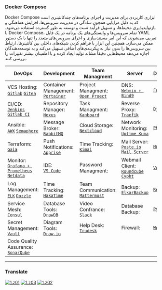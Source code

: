 ### Docker Compose
Docker Compose ابزاری کاربردی برای مدیریت و اجرای برنامه‌های چندکانتینری است که به دلیل مزایایی همچون سادگی در مدیریت سرویس‌ها، افزایش هماهنگی و بازتولیدپذیری محیط‌ها، و تسهیل فرآیند تست و توسعه به طور گسترده استفاده می‌شود. با Docker Compose، تمام سرویس‌ها و وابستگی‌های یک برنامه در یک فایل YAML تعریف می‌شوند، که این امر مستندسازی و اجرای سرویس‌های متعدد را تنها با یک دستور ممکن می‌سازد. همچنین این ابزار با فراهم کردن شبکه‌های داخلی بین کانتینرها، ارتباط بین سرویس‌ها را بدون نیاز به پیکربندی‌های اضافی تسهیل می‌کند و به توسعه‌دهندگان اجازه می‌دهد محیط‌هایی دقیقاً مشابه تولید ایجاد کرده و با اطمینان بیشتر تغییرات را بررسی کنند.

[t01]: #
[t02]: https://github.com/samadelmakchi/docker/tree/main/kanboard
[t03]: https://github.com/samadelmakchi/docker/tree/main/nextcloud
[t04]: https://github.com/samadelmakchi/docker/tree/main/kimai
[t05]: #
[t06]: https://github.com/samadelmakchi/docker/tree/main/mattermost-focalboard
[t07]: #
[t08]: https://github.com/samadelmakchi/docker/tree/main/trudesk

[d01]: https://github.com/samadelmakchi/docker/tree/main/portainer
[d02]: #
[d03]: https://github.com/samadelmakchi/docker/tree/main/rabbitmq
[d04]: https://github.com/samadelmakchi/docker/tree/main/apprise
[d05]: https://github.com/samadelmakchi/docker/tree/main/vscode
[d06]: https://github.com/samadelmakchi/docker/tree/main/hakatime
[d07]: https://github.com/samadelmakchi/docker/tree/main/drawdb
[d08]: https://github.com/samadelmakchi/docker/tree/main/drawio

[s01]: #
[s02]: #
[s03]: https://github.com/samadelmakchi/docker/tree/main/uptime_kuma
[s04]: https://github.com/samadelmakchi/docker/tree/main/poste.io
[s05]: https://github.com/samadelmakchi/docker/tree/main/mailserver
[s06]: https://github.com/samadelmakchi/docker/tree/main/roundcube
[s07]: https://github.com/samadelmakchi/docker/tree/main/cypht
[s08]: https://github.com/samadelmakchi/docker/tree/main/elkarbackup
[s09]: #
[s10]: #

[o01]: #
[o02]: https://github.com/samadelmakchi/docker/tree/main/gitea
[o03]: #
[o04]: #
[o05]: #
[o06]: #
[o07]: #
[o08]: https://github.com/samadelmakchi/docker/tree/main/prometheus-grafana
[o09]: #
[o10]: https://github.com/samadelmakchi/docker/tree/main/elasticsearch-kibana-logstash
[o11]: #
[o12]: https://github.com/samadelmakchi/docker/tree/main/vault-consul
[o13]: https://github.com/samadelmakchi/docker/tree/main/vault-consul
[o14]: #

[k01]: #
[k02]: #
[k03]: #
[k04]: #
[k05]: #
[k06]: #
[k07]: #
[k08]: #

|DevOps                                                       |Development                                   |Team Managment                               |Server                                                   |Dockerize           |
|-------------------------------------------------------------|----------------------------------------------|---------------------------------------------|---------------------------------------------------------|--------------------|
|VCS Hosting:<br/> [`Gitlab`][o01] [`Gitea`][o02]             |Container Management:<br/> [`Portainer`][d01] |Project Managment:<br/> [`Open Proect`][t01] |DNS:<br/> [`Webmin + Bind9`][s01]                        |[`FastAPI`][k01]    |
|CI/CD:<br/> [`Jenkins`][o03] [`Gitlab CI`][o04]              |Repository Manager:<br/> [`Nexus`][d02]       |Task Managment:<br/> [`Kanboard`][t02]       |Reverse Proxy:<br/> [`Traefik`][s02]                     |[`Django`][k02]     |
|Ansible:<br/> [`AWX`][o05] [`Semaphore`][o06]                |Message Broker:<br/> [`RabbitMQ`][d03]        |Cloud Storage:<br/> [`Nextcloud`][t03]       |Network Monitoring:<br/> [`Uptime Kuma`][s03]            |[`PHP`][k03]        |
|Terraform:<br/> [`Gaia`][o07]                                |Push Notifications:<br/> [`Apprise`][d04]     |Time Tracking:<br/> [`Kimai`][t04]           |Mail Server:<br/> [`Poste.io`][s04] [`Mail Server`][s05] |[`Nodejs`][k04]     |
|Monitor:<br/> [`Grafana + Prometheus`][o08] [`Netdata`][o09] |IDE:<br/> [`VS Code`][d05]                    |Password Managment:<br/> [][t05]             |Webmail Client:<br/> [`Roundcube`][s06] [`Cypht`][s07]   |[`Vue`][k05]        |
|Log Management:<br/> [`ELK`][o10] [`Dozzle`][o11]            |Time Tracking:<br/> [`HakaTime`][d06]         |Team Communication:<br/> [`Mattermost`][t06] |Backup:<br/> [`ElkarBackup`][s08]                        |[`React`][k06]      |
|Service Mesh:<br/> [`Consul`][o12]                           |Database Tools:<br/> [`DrawDB`][d07]          |Video Confrance:<br/> [`Slack`][t07]         |Database Backup:<br/> [][s09]                            |[`Python ML`][k07]  |
|Secret Management:<br/> [`Vault`][o13]                       |Diagram Tools:<br/> [`Draw.io`][d08]          |Help Desk:<br/> [`Trudesk`][t08]             |Firewall:<br/> [][s10]                                   |[`Wordpress`][k08]  |
|Code Quality Assurance:<br/> [`SonarQube`][o14]              |                                              |                                             |                                                         |                    |

----

[z01]: README.md
[z02]: README-az.md
[z03]: README-tr.md
[z04]: README-fa.md

[1.z01]: https://raw.githubusercontent.com/samadelmakchi/samadelmakchi/main/flag/en.svg (English)
[1.z02]: https://raw.githubusercontent.com/samadelmakchi/samadelmakchi/main/flag/az.svg (Azərbaycani)
[1.z03]: https://raw.githubusercontent.com/samadelmakchi/samadelmakchi/main/flag/tr.svg (Türkisch)
[1.z04]: https://raw.githubusercontent.com/samadelmakchi/samadelmakchi/main/flag/fa.svg (فارسی)

### Translate
[![1.z01]][z01] [![1.z03]][z03] [![1.z02]][z02] 

